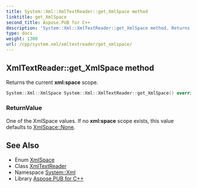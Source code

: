 ```yaml
---
title: System::Xml::XmlTextReader::get_XmlSpace method
linktitle: get_XmlSpace
second_title: Aspose.PUB for C++
description: 'System::Xml::XmlTextReader::get_XmlSpace method. Returns the current xml:space scope in C++.'
type: docs
weight: 1300
url: /cpp/system.xml/xmltextreader/get_xmlspace/
---
```

## XmlTextReader::get_XmlSpace method


Returns the current **xml:space** scope.

```cpp
System::Xml::XmlSpace System::Xml::XmlTextReader::get_XmlSpace() override
```


### ReturnValue

One of the XmlSpace values. If no **xml:space** scope exists, this value defaults to [XmlSpace::None](../../xmlspace/).

## See Also

* Enum [XmlSpace](../../xmlspace/)
* Class [XmlTextReader](../)
* Namespace [System::Xml](../../)
* Library [Aspose.PUB for C++](../../../)
